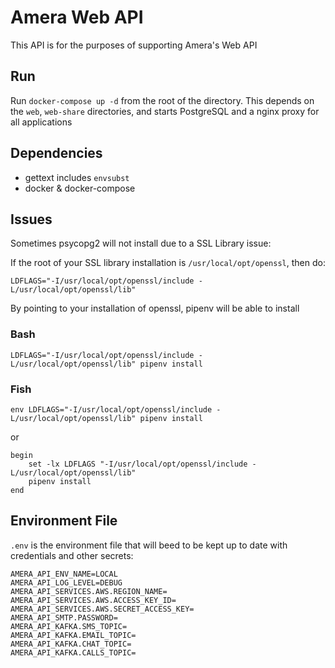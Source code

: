 # Amera Web API

This API is for the purposes of supporting Amera's Web API

## Run

Run `docker-compose up -d` from the root of the directory.   This depends on the `web`, `web-share` directories, and starts PostgreSQL and a nginx proxy for all applications

## Dependencies

* gettext includes `envsubst`
* docker & docker-compose

## Issues

Sometimes psycopg2 will not install due to a SSL Library issue:

If the root of your SSL library installation is `/usr/local/opt/openssl`, then do:

```shell
LDFLAGS="-I/usr/local/opt/openssl/include -L/usr/local/opt/openssl/lib"
```

By pointing to your installation of openssl, pipenv will be able to install

### Bash

```shell
LDFLAGS="-I/usr/local/opt/openssl/include -L/usr/local/opt/openssl/lib" pipenv install
```

### Fish

```shell
env LDFLAGS="-I/usr/local/opt/openssl/include -L/usr/local/opt/openssl/lib" pipenv install
```

or

```shell
begin
    set -lx LDFLAGS "-I/usr/local/opt/openssl/include -L/usr/local/opt/openssl/lib"
    pipenv install
end
```

## Environment File

`.env` is the environment file that will beed to be kept up to date with credentials and other secrets:

```shell
AMERA_API_ENV_NAME=LOCAL
AMERA_API_LOG_LEVEL=DEBUG
AMERA_API_SERVICES.AWS.REGION_NAME=
AMERA_API_SERVICES.AWS.ACCESS_KEY_ID=
AMERA_API_SERVICES.AWS.SECRET_ACCESS_KEY=
AMERA_API_SMTP.PASSWORD=
AMERA_API_KAFKA.SMS_TOPIC=
AMERA_API_KAFKA.EMAIL_TOPIC=
AMERA_API_KAFKA.CHAT_TOPIC=
AMERA_API_KAFKA.CALLS_TOPIC=
```
